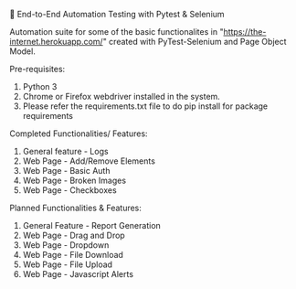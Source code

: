 👋 End-to-End Automation Testing with Pytest & Selenium

Automation suite for some of the basic functionalites in "https://the-internet.herokuapp.com/" created with PyTest-Selenium and Page Object Model.

Pre-requisites:   
  1. Python 3
  2. Chrome or Firefox webdriver installed in the system.
  3. Please refer the requirements.txt file to do pip install for package requirements


Completed Functionalities/ Features:
  1. General feature - Logs
  2. Web Page - Add/Remove Elements
  3. Web Page - Basic Auth
  4. Web Page - Broken Images
  5. Web Page - Checkboxes



Planned Functionalities & Features:
  1. General Feature - Report Generation
  2. Web Page - Drag and Drop
  3. Web Page - Dropdown
  4. Web Page - File Download
  5. Web Page - File Upload
  6. Web Page - Javascript Alerts
